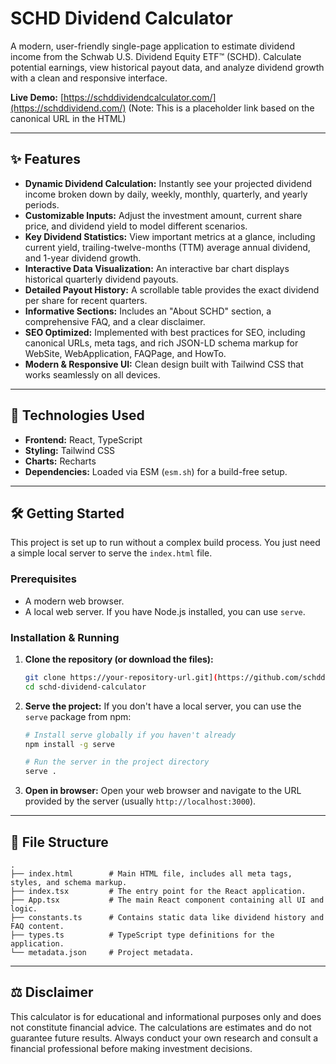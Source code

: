 # SCHD Dividend Calculator

A modern, user-friendly single-page application to estimate dividend income from the Schwab U.S. Dividend Equity ETF™ (SCHD). Calculate potential earnings, view historical payout data, and analyze dividend growth with a clean and responsive interface.

**Live Demo:** [https://schddividendcalculator.com/](https://schddividend.com/) (Note: This is a placeholder link based on the canonical URL in the HTML)

<!-- ![SCHD Dividend Calculator Screenshot](placeholder.png) -->

---

## ✨ Features

-   **Dynamic Dividend Calculation:** Instantly see your projected dividend income broken down by daily, weekly, monthly, quarterly, and yearly periods.
-   **Customizable Inputs:** Adjust the investment amount, current share price, and dividend yield to model different scenarios.
-   **Key Dividend Statistics:** View important metrics at a glance, including current yield, trailing-twelve-months (TTM) average annual dividend, and 1-year dividend growth.
-   **Interactive Data Visualization:** An interactive bar chart displays historical quarterly dividend payouts.
-   **Detailed Payout History:** A scrollable table provides the exact dividend per share for recent quarters.
-   **Informative Sections:** Includes an "About SCHD" section, a comprehensive FAQ, and a clear disclaimer.
-   **SEO Optimized:** Implemented with best practices for SEO, including canonical URLs, meta tags, and rich JSON-LD schema markup for WebSite, WebApplication, FAQPage, and HowTo.
-   **Modern & Responsive UI:** Clean design built with Tailwind CSS that works seamlessly on all devices.

---

## 🚀 Technologies Used

-   **Frontend:** React, TypeScript
-   **Styling:** Tailwind CSS
-   **Charts:** Recharts
-   **Dependencies:** Loaded via ESM (`esm.sh`) for a build-free setup.

---

## 🛠️ Getting Started

This project is set up to run without a complex build process. You just need a simple local server to serve the `index.html` file.

### Prerequisites

-   A modern web browser.
-   A local web server. If you have Node.js installed, you can use `serve`.

### Installation & Running

1.  **Clone the repository (or download the files):**
    ```bash
    git clone https://your-repository-url.git](https://github.com/schddividendcalculator-oss/SCHD-Dividend-Calculator.git
    cd schd-dividend-calculator
    ```

2.  **Serve the project:**
    If you don't have a local server, you can use the `serve` package from npm:
    ```bash
    # Install serve globally if you haven't already
    npm install -g serve

    # Run the server in the project directory
    serve .
    ```

3.  **Open in browser:**
    Open your web browser and navigate to the URL provided by the server (usually `http://localhost:3000`).

---

## 📁 File Structure

```
.
├── index.html        # Main HTML file, includes all meta tags, styles, and schema markup.
├── index.tsx         # The entry point for the React application.
├── App.tsx           # The main React component containing all UI and logic.
├── constants.ts      # Contains static data like dividend history and FAQ content.
├── types.ts          # TypeScript type definitions for the application.
└── metadata.json     # Project metadata.
```

---

## ⚖️ Disclaimer

This calculator is for educational and informational purposes only and does not constitute financial advice. The calculations are estimates and do not guarantee future results. Always conduct your own research and consult a financial professional before making investment decisions.
